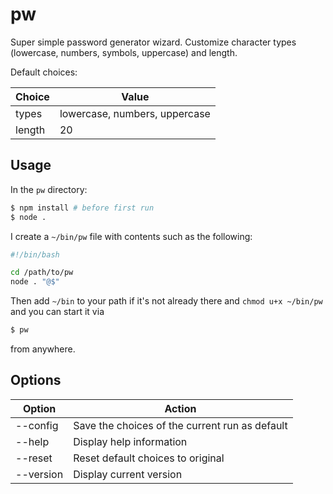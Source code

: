 # pw

Super simple password generator wizard. Customize character types (lowercase, numbers, symbols, uppercase) and length.

Default choices:

| Choice | Value                         |
|--------|-------------------------------|
| types  | lowercase, numbers, uppercase |
| length | 20                            |

## Usage

In the `pw` directory:
```bash
$ npm install # before first run
$ node .
```

I create a `~/bin/pw` file with contents such as the following:
```bash
#!/bin/bash

cd /path/to/pw
node . "@$"

```
Then add `~/bin` to your path if it's not already there and `chmod u+x ~/bin/pw` and you can start it via
```bash
$ pw
```
from anywhere.

## Options

| Option    | Action                                         |
|-----------|------------------------------------------------| 
| --config  | Save the choices of the current run as default |
| --help    | Display help information                       |
| --reset   | Reset default choices to original              |
| --version | Display current version                        |